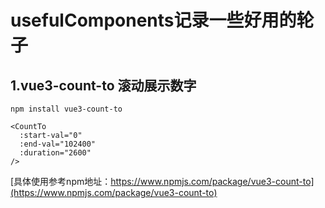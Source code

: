 # usefulComponents记录一些好用的轮子
## 1.vue3-count-to 滚动展示数字
``
npm install vue3-count-to
``
```
<CountTo
  :start-val="0"
  :end-val="102400"
  :duration="2600"
/>
```
[具体使用参考npm地址：https://www.npmjs.com/package/vue3-count-to](https://www.npmjs.com/package/vue3-count-to)
